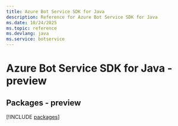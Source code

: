 ```yaml
---
title: Azure Bot Service SDK for Java
description: Reference for Azure Bot Service SDK for Java
ms.date: 10/24/2025
ms.topic: reference
ms.devlang: java
ms.service: botservice
---
```

# Azure Bot Service SDK for Java - preview
## Packages - preview
[!INCLUDE [packages](bot-service-index.md)]